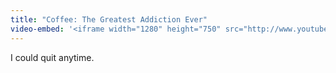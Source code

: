 ```yaml
---
title: "Coffee: The Greatest Addiction Ever"
video-embed: '<iframe width="1280" height="750" src="http://www.youtube.com/embed/OTVE5iPMKLg?rel=0&amp;hd=1" frameborder="0" allowfullscreen></iframe>'
---
```

<p>I could quit anytime.</p>
